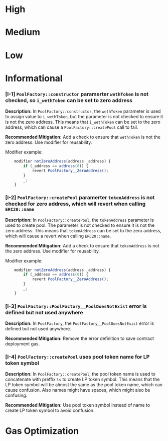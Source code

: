 # High

# Medium

# Low

# Informational

### [I-1] `PoolFactory::constructor` paramerter `wethToken` is not checked, so `i_wethToken` can be set to zero address

**Description:** In `PoolFactory::constructor`, the `wethToken` parameter is used to assign value to `i_wethToken`, but the parameter is not checked to ensure it is not the zero address. This means that `i_wethToken` can be set to the zero address, which can cause a `PoolFactory::createPool` call to fail.

**Recommended Mitigation:** Add a check to ensure that `wethToken` is not the zero address. Use modifier for reusability.

Modifier example:

```javascript
    modifier notZeroAddress(address _address) {
        if (_address == address(0)) {
            revert PoolFactory__ZeroAddress();
        }
        _;
    }
```

### [I-2] `PoolFactory::createPool` paramerter `tokenAddress` is not checked for zero address, which will revert when calling `ERC20::name`

**Description:** In `PoolFactory::createPool`, the `tokenAddress` parameter is used to create pool. The parameter is not checked to ensure it is not the zero address. This means that `tokenAddress` can be set to the zero address, which will cause a revert when calling `ERC20::name`.

**Recommended Mitigation:** Add a check to ensure that `tokenAddress` is not the zero address. Use modifier for reusability.

Modifier example:

```javascript
    modifier notZeroAddress(address _address) {
        if (_address == address(0)) {
            revert PoolFactory__ZeroAddress();
        }
        _;
    }
```

### [I-3] `PoolFactory::PoolFactory__PoolDoesNotExist` error is defined but not used anywhere

**Description:** In `PoolFactory`, the `PoolFactory__PoolDoesNotExist` error is defined but not used anywhere.

**Recommended Mitigation:** Remove the error definition to save contract deployment gas.

### [I-4] `PoolFactory::createPool` uses pool token name for LP token symbol

**Description:** In `PoolFactory::createPool`, the pool token name is used to concatenate with preffix `ts` to create LP token symbol. This means that the LP token symbol will be almost the same as the pool token name, which can cause confusion. Also names might have spaces, which might also be confusing.

**Recommended Mitigation:** Use pool token symbol instead of name to create LP token symbol to avoid confusion.

# Gas Optimization

